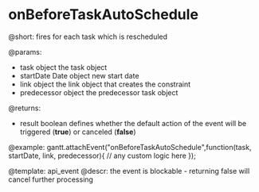 onBeforeTaskAutoSchedule
=============

@short:
	fires for each task which is rescheduled

@params:
- task				object			the task object
- startDate			Date object		new start date
- link				object			the link object that creates the constraint
- predecessor		object			the predecessor task object


@returns:  
- result     boolean       defines whether the default action of the event will be triggered (<b>true</b>) or canceled (<b>false</b>) 

@example:
gantt.attachEvent("onBeforeTaskAutoSchedule",function(task, startDate, link, predecessor){
    // any custom logic here
});

@template:	api_event
@descr:
the event is blockable - returning false will cancel further processing
